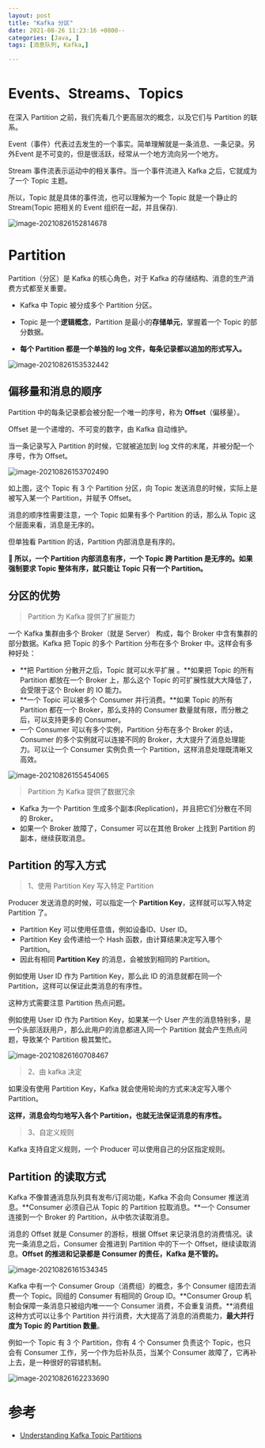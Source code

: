 ```yaml
---
layout: post
title: "Kafka 分区"
date: 2021-08-26 11:23:16 +0800--
categories: [Java, ]
tags: [消息队列, Kafka,]  

---
```


# Events、Streams、Topics

在深入 Partition 之前，我们先看几个更高层次的概念，以及它们与 Partition 的联系。

Event（事件）代表过去发生的一个事实。简单理解就是一条消息、一条记录。另外Event 是不可变的，但是很活跃，经常从一个地方流向另一个地方。

Stream 事件流表示运动中的相关事件。当一个事件流进入 Kafka 之后，它就成为了一个 Topic 主题。

所以，Topic 就是具体的事件流，也可以理解为一个 Topic 就是一个静止的 Stream(Topic 把相关的 Event 组织在一起，并且保存).

![image-20210826152814678](/assets/imgs/image-20210826152814678.png)

# Partition 

Partition（分区）是 Kafka 的核心角色，对于 Kafka 的存储结构、消息的生产消费方式都至关重要。

- Kafka 中 Topic 被分成多个 Partition 分区。

- Topic 是一个**逻辑概念**，Partition 是最小的**存储单元**，掌握着一个 Topic 的部分数据。

- **每个 Partition 都是一个单独的 log 文件，每条记录都以追加的形式写入。**

![image-20210826153532442](/assets/imgs/image-20210826153532442.png)



## 偏移量和消息的顺序

Partition 中的每条记录都会被分配一个唯一的序号，称为 **Offset**（偏移量）。

Offset 是一个递增的、不可变的数字，由 Kafka 自动维护。

当一条记录写入 Partition 的时候，它就被追加到 log 文件的末尾，并被分配一个序号，作为 Offset。

![image-20210826153702490](/assets/imgs/image-20210826153702490.png)

如上图，这个 Topic 有 3 个 Partition 分区，向 Topic 发送消息的时候，实际上是被写入某一个 Partition，并赋予 Offset。

消息的顺序性需要注意，一个 Topic 如果有多个 Partition 的话，那么从 Topic 这个层面来看，消息是无序的。

但单独看 Partition 的话，Partition 内部消息是有序的。

**🤔 所以，一个 Partition 内部消息有序，一个 Topic 跨 Partition 是无序的。如果强制要求 Topic 整体有序，就只能让 Topic 只有一个 Partition。**



## 分区的优势

> Partition 为 Kafka 提供了扩展能力

一个 Kafka 集群由多个 Broker（就是 Server） 构成，每个 Broker 中含有集群的部分数据。Kafka 把 Topic 的多个 Partition 分布在多个 Broker 中。这样会有多种好处：

- **把 Partition 分散开之后，Topic 就可以水平扩展 。**如果把 Topic 的所有 Partition 都放在一个 Broker 上，那么这个 Topic 的可扩展性就大大降低了，会受限于这个 Broker 的 IO 能力。
- **一个 Topic 可以被多个 Consumer 并行消费。**如果 Topic 的所有 Partition 都在一个 Broker，那么支持的 Consumer 数量就有限，而分散之后，可以支持更多的 Consumer。
- 一个 Consumer 可以有多个实例，Partition 分布在多个 Broker 的话，Consumer 的多个实例就可以连接不同的 Broker，大大提升了消息处理能力。可以让一个 Consumer 实例负责一个 Partition，这样消息处理既清晰又高效。

![image-20210826155454065](/assets/imgs/image-20210826155454065.png)

> Partition 为 Kafka 提供了数据冗余

- Kafka 为一个 Partition 生成多个副本(Replication)，并且把它们分散在不同的 Broker。
- 如果一个 Broker 故障了，Consumer 可以在其他 Broker 上找到 Partition 的副本，继续获取消息。



## Partition 的写入方式

> 1、使用 Partition Key 写入特定 Partition

Producer 发送消息的时候，可以指定一个 **Partition Key**，这样就可以写入特定 Partition 了。

- Partition Key 可以使用任意值，例如设备ID、User ID。
- Partition Key 会传递给一个 Hash 函数，由计算结果决定写入哪个 Partition。
- 因此有相同 **Partition Key** 的消息，会被放到相同的 Partition。

例如使用 User ID 作为 Partition Key，那么此 ID 的消息就都在同一个 Partition，这样可以保证此类消息的有序性。

这种方式需要注意 Partition 热点问题。

例如使用 User ID 作为 Partition Key，如果某一个 User 产生的消息特别多，是一个头部活跃用户，那么此用户的消息都进入同一个 Partition 就会产生热点问题，导致某个 Partition 极其繁忙。

![image-20210826160708467](/assets/imgs/image-20210826160708467.png)

> 2、由 kafka 决定

如果没有使用 Partition Key，Kafka 就会使用轮询的方式来决定写入哪个 Partition。

**这样，消息会均匀地写入各个 Partition，也就无法保证消息的有序性。**

> 3、自定义规则

Kafka 支持自定义规则，一个 Producer 可以使用自己的分区指定规则。



## Partition 的读取方式

Kafka 不像普通消息队列具有发布/订阅功能，Kafka 不会向 Consumer 推送消息。**Consumer 必须自己从 Topic 的 Partition 拉取消息。**一个 Consumer 连接到一个 Broker 的 Partition，从中依次读取消息。

消息的 Offset 就是 Consumer 的游标，根据 Offset 来记录消息的消费情况。读完一条消息之后，Consumer 会推进到 Partition 中的下一个 Offset，继续读取消息。**Offset 的推进和记录都是 Consumer 的责任，Kafka 是不管的。**

![image-20210826161534345](/assets/imgs/image-20210826161534345.png)

Kafka 中有一个 Consumer Group（消费组）的概念，多个 Consumer 组团去消费一个 Topic。同组的 Consumer 有相同的 Group ID。**Consumer Group 机制会保障一条消息只被组内唯一一个 Consumer 消费，不会重复消费。**消费组这种方式可以让多个 Partition 并行消费，大大提高了消息的消费能力，**最大并行度为 Topic 的 Partition 数量**。

例如一个 Topic 有 3 个 Partition，你有 4 个 Consumer 负责这个 Topic，也只会有 Consumer 工作，另一个作为后补队员，当某个 Consumer 故障了，它再补上去，是一种很好的容错机制。

![image-20210826162233690](/assets/imgs/image-20210826162233690.png)



# 参考

- [Understanding Kafka Topic Partitions](https://medium.com/event-driven-utopia/understanding-kafka-topic-partitions-ae40f80552e8)
